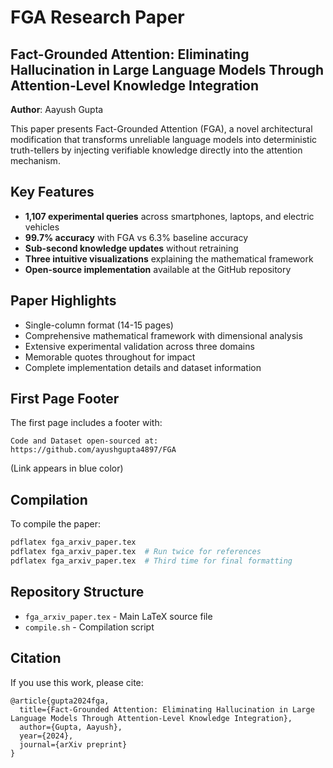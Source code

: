 # FGA Research Paper

## Fact-Grounded Attention: Eliminating Hallucination in Large Language Models Through Attention-Level Knowledge Integration

**Author**: Aayush Gupta

This paper presents Fact-Grounded Attention (FGA), a novel architectural modification that transforms unreliable language models into deterministic truth-tellers by injecting verifiable knowledge directly into the attention mechanism.

## Key Features

- **1,107 experimental queries** across smartphones, laptops, and electric vehicles
- **99.7% accuracy** with FGA vs 6.3% baseline accuracy
- **Sub-second knowledge updates** without retraining
- **Three intuitive visualizations** explaining the mathematical framework
- **Open-source implementation** available at the GitHub repository

## Paper Highlights

- Single-column format (14-15 pages)
- Comprehensive mathematical framework with dimensional analysis
- Extensive experimental validation across three domains
- Memorable quotes throughout for impact
- Complete implementation details and dataset information

## First Page Footer

The first page includes a footer with:
```
Code and Dataset open-sourced at: https://github.com/ayushgupta4897/FGA
```
(Link appears in blue color)

## Compilation

To compile the paper:
```bash
pdflatex fga_arxiv_paper.tex
pdflatex fga_arxiv_paper.tex  # Run twice for references
pdflatex fga_arxiv_paper.tex  # Third time for final formatting
```

## Repository Structure

- `fga_arxiv_paper.tex` - Main LaTeX source file
- `compile.sh` - Compilation script

## Citation

If you use this work, please cite:
```
@article{gupta2024fga,
  title={Fact-Grounded Attention: Eliminating Hallucination in Large Language Models Through Attention-Level Knowledge Integration},
  author={Gupta, Aayush},
  year={2024},
  journal={arXiv preprint}
}
```
